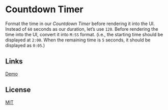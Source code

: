 # Countdown Timer

Format the time in our *Countdown Timer* before rendering it into the UI. Instead of `60` seconds as our duration, let’s use `120`. Before rendering the time into the UI, convert it into `M:SS` format. (i.e., the starting time should be displayed at `2:00`. When the remaining time is `5` seconds, it should be displayed as `0:05`.)

## Links

[Demo](https://meterrill.github.io/vanilla-js-academy/59-timer-formatted/)

## License

[MIT](https://choosealicense.com/licenses/mit/)

